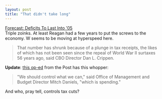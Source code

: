 ```yaml
---
layout: post
title: "That didn't take long"
---
```




<a href="http://www.washingtonpost.com/wp-dyn/articles/A4318-2002Aug27.html">Forecast: Deficits To Last Into '05</a><br>
Triple zoinks. At least Reagan had a few years to put the screws to the economy. W seems to be moving at hyperspeed here.

<p><blockquote>That number has shrunk because of a plunge in tax receipts, the likes of which has not been seen since the repeal of World War II surtaxes 56 years ago, said CBO Director Dan L. Crippen.</blockquote>

<p><b>Update</b>: <a href="http://www.washingtonpost.com/wp-dyn/articles/A4550-2002Aug27.html">this op-ed</a> from the Post has this whopper:</p>

<p><blockquote>"We should control what we can," said Office of Management and Budget Director Mitch Daniels, "which is spending." </blockquote>

<p>And who, pray tell, controls tax cuts?


